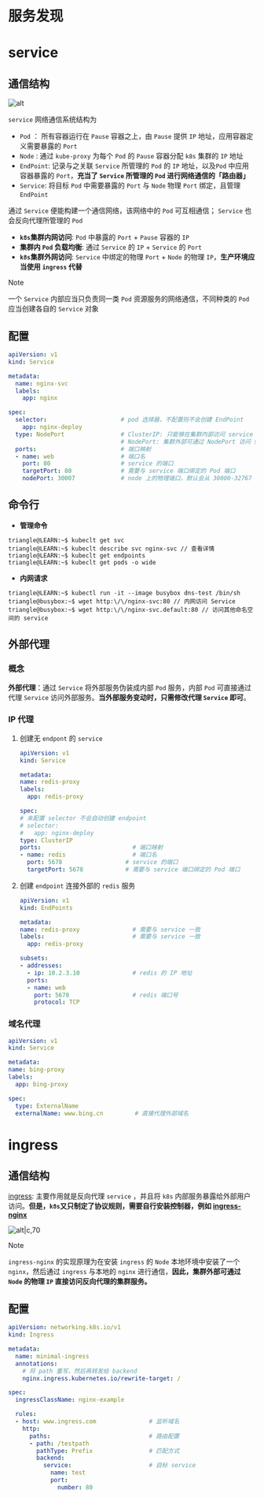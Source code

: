 # 服务发现

# service

## 通信结构

![alt](../../image/k8s/k8s_service.png)

`service` 网络通信系统结构为
- `Pod` ： 所有容器运行在 `Pause` 容器之上，由 `Pause` 提供 `IP` 地址，应用容器定义需要暴露的 `Port`
- `Node` : 通过 `kube-proxy` 为每个 `Pod` 的 `Pause` 容器分配 `k8s` 集群的 `IP` 地址
- `EndPoint`: 记录与之关联 `Service` 所管理的 `Pod` 的 `IP` 地址，以及`Pod` 中应用容器暴露的 `Port`，**充当了 `Service` 所管理的 `Pod` 进行网络通信的「路由器」**
- `Service`: 将目标 `Pod` 中需要暴露的 `Port` 与 `Node` 物理 `Port` 绑定，且管理 `EndPoint`

通过 `Service` 便能构建一个通信网络，该网络中的 `Pod` 可互相通信； `Service` 也会反向代理所管理的 `Pod`
- **`k8s`集群内网访问**: `Pod` 中暴露的 `Port` + `Pause` 容器的 `IP`
- **集群内 `Pod` 负载均衡**: 通过 `Service` 的 `IP` + `Service` 的 `Port`
- **`k8s`集群外网访问**: `Service` 中绑定的物理 `Port` + `Node` 的物理 `IP`，**生产环境应当使用 `ingress` 代替**


> [!note]
> 一个 `Service` 内部应当只负责同一类 `Pod` 资源服务的网络通信，不同种类的 `Pod` 应当创建各自的 `Service` 对象

## 配置

```yaml
apiVersion: v1
kind: Service

metadata:
  name: nginx-svc
  labels:
    app: nginx

spec:
  selector:                     # pod 选择器，不配置则不会创建 EndPoint 
    app: nginx-deploy
  type: NodePort                # ClusterIP: 只能够在集群内部访问 service
                                # NodePort: 集群外部可通过 NodePort 访问 service
  ports:                        # 端口映射
  - name: web                   # 端口名
    port: 80                    # service 的端口
    targetPort: 80              # 需要与 service 端口绑定的 Pod 端口
    nodePort: 30007             # node 上的物理端口，默认会从 30000-32767 中随机选择一个值
```


## 命令行

- **管理命令**

```term
triangle@LEARN:~$ kubeclt get svc 
triangle@LEARN:~$ kubeclt describe svc nginx-svc // 查看详情
triangle@LEARN:~$ kubeclt get endpoints
triangle@LEARN:~$ kubeclt get pods -o wide
```

- **内网请求**

```term
triangle@LEARN:~$ kubectl run -it --image busybox dns-test /bin/sh 
triangle@busybox:~$ wget http:\/\/nginx-svc:80 // 内网访问 Service
triangle@busybox:~$ wget http:\/\/nginx-svc.default:80 // 访问其他命名空间的 service
```

## 外部代理

### 概念

**外部代理**：通过 `Service` 将外部服务伪装成内部 `Pod` 服务，内部 `Pod` 可直接通过代理 `Service` 访问外部服务。**当外部服务变动时，只需修改代理 `Service` 即可**。

### IP 代理

1. 创建无 `endpont` 的 `service`

    ```yaml
    apiVersion: v1
    kind: Service

    metadata:
    name: redis-proxy
    labels:
      app: redis-proxy

    spec:
    # 未配置 selector 不会自动创建 endpoint
    # selector:
    #   app: nginx-deploy
    type: ClusterIP
    ports:                          # 端口映射
    - name: redis                   # 端口名
      port: 5678                  # service 的端口
      targetPort: 5678            # 需要与 service 端口绑定的 Pod 端口
    ```

2. 创建 `endpoint` 连接外部的 `redis` 服务

    ```yaml
    apiVersion: v1
    kind: EndPoints

    metadata:
    name: redis-proxy               # 需要与 service 一致
    labels:                         # 需要与 service 一致
      app: redis-proxy

    subsets:
    - addresses:
      - ip: 10.2.3.10               # redis 的 IP 地址
      ports:
      - name: web
        port: 5678                  # redis 端口号
        protocol: TCP
    ```

### 域名代理

```yaml
apiVersion: v1
kind: Service

metadata:
name: bing-proxy
labels:
  app: bing-proxy

spec:
  type: ExternalName
  externalName: www.bing.cn         # 直接代理外部域名
```

# ingress

## 通信结构

[ingress](https://kubernetes.io/zh-cn/docs/concepts/services-networking/ingress/): 主要作用就是反向代理 `service` ，并且将 `k8s` 内部服务暴露给外部用户访问。**但是，`k8s`又只制定了协议规则，需要自行安装控制器，例如 [ingress-nginx](https://kubernetes.github.io/ingress-nginx/deploy/)**

![alt|c,70](../../image/k8s/k8s_ingress.png)

> [!note]
> `ingress-nginx` 的实现原理为在安装 `ingress` 的 `Node` 本地环境中安装了一个 `nginx`，然后通过 `ingress` 与本地的 `nginx` 进行通信，**因此，集群外部可通过 `Node` 的物理 `IP` 直接访问反向代理的集群服务。**

## 配置

```yaml
apiVersion: networking.k8s.io/v1
kind: Ingress

metadata:
  name: minimal-ingress
  annotations:
    # 将 path 重写，然后再转发给 backend
    nginx.ingress.kubernetes.io/rewrite-target: /

spec:
  ingressClassName: nginx-example

  rules:
  - host: www.ingress.com               # 监听域名
    http:
      paths:                            # 路由配置
      - path: /testpath
        pathType: Prefix                # 匹配方式
        backend:
          service:                      # 目标 service
            name: test
            port:
              number: 80
```


